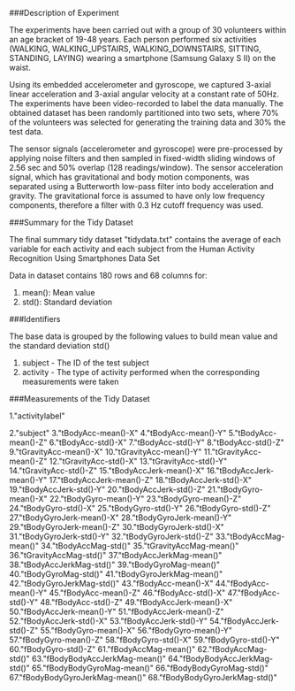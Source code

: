 ###Description of Experiment

The experiments have been carried out with a group of 30 volunteers within an age bracket of 19-48 years. Each person performed six activities (WALKING, WALKING_UPSTAIRS, WALKING_DOWNSTAIRS, SITTING, STANDING, LAYING) wearing a smartphone (Samsung Galaxy S II) on the waist.

Using its embedded accelerometer and gyroscope, we captured 3-axial linear acceleration and 3-axial angular velocity at a constant rate of 50Hz. The experiments have been video-recorded to label the data manually. The obtained dataset has been randomly partitioned into two sets, where 70% of the volunteers was selected for generating the training data and 30% the test data.

The sensor signals (accelerometer and gyroscope) were pre-processed by applying noise filters and then sampled in fixed-width sliding windows of 2.56 sec and 50% overlap (128 readings/window). The sensor acceleration signal, which has gravitational and body motion components, was separated using a Butterworth low-pass filter into body acceleration and gravity. The gravitational force is assumed to have only low frequency components, therefore a filter with 0.3 Hz cutoff frequency was used.

###Summary for the Tidy Dataset

The final summary tidy dataset "tidydata.txt" contains the average of each variable for each activity and each subject from the Human Activity Recognition Using Smartphones Data Set

Data in dataset contains 180 rows and 68 columns for:
1.	mean(): Mean value
2.	std(): Standard deviation

###Identifiers

The base data is grouped by the following values to build mean value and the standard deviation std()
1.	subject - The ID of the test subject
2.	activity - The type of activity performed when the corresponding measurements were taken

###Measurements of the Tidy Dataset

1."activitylabel"

2."subject"
3."tBodyAcc-mean()-X"
4."tBodyAcc-mean()-Y"
5."tBodyAcc-mean()-Z"
6."tBodyAcc-std()-X"
7."tBodyAcc-std()-Y"
8."tBodyAcc-std()-Z"
9."tGravityAcc-mean()-X"
10."tGravityAcc-mean()-Y"
11."tGravityAcc-mean()-Z"
12."tGravityAcc-std()-X"
13."tGravityAcc-std()-Y"
14."tGravityAcc-std()-Z"
15."tBodyAccJerk-mean()-X"
16."tBodyAccJerk-mean()-Y"
17."tBodyAccJerk-mean()-Z"
18."tBodyAccJerk-std()-X"
19."tBodyAccJerk-std()-Y"
20."tBodyAccJerk-std()-Z"
21."tBodyGyro-mean()-X"
22."tBodyGyro-mean()-Y"
23."tBodyGyro-mean()-Z"
24."tBodyGyro-std()-X"
25."tBodyGyro-std()-Y"
26."tBodyGyro-std()-Z"
27."tBodyGyroJerk-mean()-X"
28."tBodyGyroJerk-mean()-Y"
29."tBodyGyroJerk-mean()-Z"
30."tBodyGyroJerk-std()-X"
31."tBodyGyroJerk-std()-Y"
32."tBodyGyroJerk-std()-Z"
33."tBodyAccMag-mean()"
34."tBodyAccMag-std()"
35."tGravityAccMag-mean()"
36."tGravityAccMag-std()"
37."tBodyAccJerkMag-mean()"
38."tBodyAccJerkMag-std()"
39."tBodyGyroMag-mean()"
40."tBodyGyroMag-std()"
41."tBodyGyroJerkMag-mean()"
42."tBodyGyroJerkMag-std()"
43."fBodyAcc-mean()-X"
44."fBodyAcc-mean()-Y"
45."fBodyAcc-mean()-Z"
46."fBodyAcc-std()-X"
47."fBodyAcc-std()-Y"
48."fBodyAcc-std()-Z"
49."fBodyAccJerk-mean()-X"
50."fBodyAccJerk-mean()-Y"
51."fBodyAccJerk-mean()-Z"
52."fBodyAccJerk-std()-X"
53."fBodyAccJerk-std()-Y"
54."fBodyAccJerk-std()-Z"
55."fBodyGyro-mean()-X"
56."fBodyGyro-mean()-Y"
57."fBodyGyro-mean()-Z"
58."fBodyGyro-std()-X"
59."fBodyGyro-std()-Y"
60."fBodyGyro-std()-Z"
61."fBodyAccMag-mean()"
62."fBodyAccMag-std()"
63."fBodyBodyAccJerkMag-mean()"
64."fBodyBodyAccJerkMag-std()"
65."fBodyBodyGyroMag-mean()"
66."fBodyBodyGyroMag-std()"
67."fBodyBodyGyroJerkMag-mean()"
68."fBodyBodyGyroJerkMag-std()"
